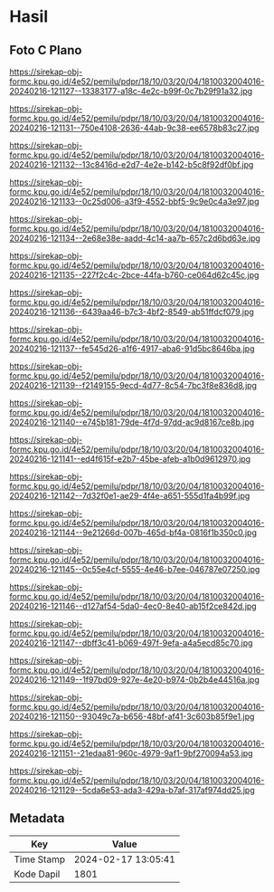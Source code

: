 # Hasil

## Foto C Plano

https://sirekap-obj-formc.kpu.go.id/4e52/pemilu/pdpr/18/10/03/20/04/1810032004016-20240216-121127--13383177-a18c-4e2c-b99f-0c7b29f91a32.jpg

https://sirekap-obj-formc.kpu.go.id/4e52/pemilu/pdpr/18/10/03/20/04/1810032004016-20240216-121131--750e4108-2636-44ab-9c38-ee6578b83c27.jpg

https://sirekap-obj-formc.kpu.go.id/4e52/pemilu/pdpr/18/10/03/20/04/1810032004016-20240216-121132--13c8416d-e2d7-4e2e-b142-b5c8f92df0bf.jpg

https://sirekap-obj-formc.kpu.go.id/4e52/pemilu/pdpr/18/10/03/20/04/1810032004016-20240216-121133--0c25d006-a3f9-4552-bbf5-9c9e0c4a3e97.jpg

https://sirekap-obj-formc.kpu.go.id/4e52/pemilu/pdpr/18/10/03/20/04/1810032004016-20240216-121134--2e68e38e-aadd-4c14-aa7b-657c2d6bd63e.jpg

https://sirekap-obj-formc.kpu.go.id/4e52/pemilu/pdpr/18/10/03/20/04/1810032004016-20240216-121135--227f2c4c-2bce-44fa-b760-ce064d62c45c.jpg

https://sirekap-obj-formc.kpu.go.id/4e52/pemilu/pdpr/18/10/03/20/04/1810032004016-20240216-121136--6439aa46-b7c3-4bf2-8549-ab51ffdcf079.jpg

https://sirekap-obj-formc.kpu.go.id/4e52/pemilu/pdpr/18/10/03/20/04/1810032004016-20240216-121137--fe545d26-a1f6-4917-aba6-91d5bc8646ba.jpg

https://sirekap-obj-formc.kpu.go.id/4e52/pemilu/pdpr/18/10/03/20/04/1810032004016-20240216-121139--f2149155-9ecd-4d77-8c54-7bc3f8e836d8.jpg

https://sirekap-obj-formc.kpu.go.id/4e52/pemilu/pdpr/18/10/03/20/04/1810032004016-20240216-121140--e745b181-79de-4f7d-97dd-ac9d8167ce8b.jpg

https://sirekap-obj-formc.kpu.go.id/4e52/pemilu/pdpr/18/10/03/20/04/1810032004016-20240216-121141--ed4f615f-e2b7-45be-afeb-a1b0d9612970.jpg

https://sirekap-obj-formc.kpu.go.id/4e52/pemilu/pdpr/18/10/03/20/04/1810032004016-20240216-121142--7d32f0e1-ae29-4f4e-a651-555d1fa4b99f.jpg

https://sirekap-obj-formc.kpu.go.id/4e52/pemilu/pdpr/18/10/03/20/04/1810032004016-20240216-121144--9e21266d-007b-465d-bf4a-0816f1b350c0.jpg

https://sirekap-obj-formc.kpu.go.id/4e52/pemilu/pdpr/18/10/03/20/04/1810032004016-20240216-121145--0c55e4cf-5555-4e46-b7ee-046787e07250.jpg

https://sirekap-obj-formc.kpu.go.id/4e52/pemilu/pdpr/18/10/03/20/04/1810032004016-20240216-121146--d127af54-5da0-4ec0-8e40-ab15f2ce842d.jpg

https://sirekap-obj-formc.kpu.go.id/4e52/pemilu/pdpr/18/10/03/20/04/1810032004016-20240216-121147--dbff3c41-b069-497f-9efa-a4a5ecd85c70.jpg

https://sirekap-obj-formc.kpu.go.id/4e52/pemilu/pdpr/18/10/03/20/04/1810032004016-20240216-121149--1f97bd09-927e-4e20-b974-0b2b4e44516a.jpg

https://sirekap-obj-formc.kpu.go.id/4e52/pemilu/pdpr/18/10/03/20/04/1810032004016-20240216-121150--93049c7a-b656-48bf-af41-3c603b85f9e1.jpg

https://sirekap-obj-formc.kpu.go.id/4e52/pemilu/pdpr/18/10/03/20/04/1810032004016-20240216-121151--21edaa81-960c-4979-9af1-9bf270094a53.jpg

https://sirekap-obj-formc.kpu.go.id/4e52/pemilu/pdpr/18/10/03/20/04/1810032004016-20240216-121129--5cda6e53-ada3-429a-b7af-317af974dd25.jpg


## Metadata

| Key        | Value               |
| ---------- | ------------------- |
| Time Stamp | 2024-02-17 13:05:41 |
| Kode Dapil | 1801                |



